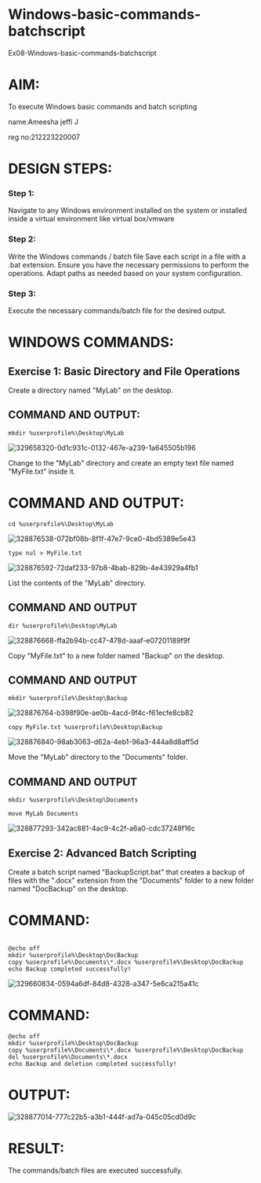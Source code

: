# Windows-basic-commands-batchscript
Ex08-Windows-basic-commands-batchscript

# AIM:
To execute Windows basic commands and batch scripting

name:Ameesha jeffi J

reg no:212223220007

# DESIGN STEPS:

### Step 1:

Navigate to any Windows environment installed on the system or installed inside a virtual environment like virtual box/vmware 

### Step 2:

Write the Windows commands / batch file
Save each script in a file with a .bat extension.
Ensure you have the necessary permissions to perform the operations.
Adapt paths as needed based on your system configuration.
### Step 3:

Execute the necessary commands/batch file for the desired output. 




# WINDOWS COMMANDS:
## Exercise 1: Basic Directory and File Operations
Create a directory named "MyLab" on the desktop.
## COMMAND AND OUTPUT:
```
mkdir %userprofile%\Desktop\MyLab
```
![329658320-0d1c931c-0132-467e-a239-1a645505b196](https://github.com/ameeshajeffi/Windows-basic-commands-batchscript/assets/150773598/0c8dc067-e4f1-4c9c-b2c3-99c60ef2521c)

Change to the "MyLab" directory and create an empty text file named "MyFile.txt" inside it.
# COMMAND AND OUTPUT:
```
cd %userprofile%\Desktop\MyLab
```

![328876538-072bf08b-8f1f-47e7-9ce0-4bd5389e5e43](https://github.com/ameeshajeffi/Windows-basic-commands-batchscript/assets/150773598/f7eb7f97-9145-4802-a6d3-7bb059fe62c4)

```
type nul > MyFile.txt
```
![328876592-72daf233-97b8-4bab-829b-4e43929a4fb1](https://github.com/ameeshajeffi/Windows-basic-commands-batchscript/assets/150773598/58a33048-8cd1-4aae-841e-c6bca9f275a5)

List the contents of the "MyLab" directory.

## COMMAND AND OUTPUT
```
dir %userprofile%\Desktop\MyLab
```
![328876668-ffa2b94b-cc47-478d-aaaf-e07201189f9f](https://github.com/ameeshajeffi/Windows-basic-commands-batchscript/assets/150773598/c40f1200-2da1-4e72-9f2d-41ceb00df680)


Copy "MyFile.txt" to a new folder named "Backup" on the desktop.

## COMMAND AND OUTPUT
```
mkdir %userprofile%\Desktop\Backup
```
![328876764-b398f90e-ae0b-4acd-9f4c-f61ecfe8cb82](https://github.com/ameeshajeffi/Windows-basic-commands-batchscript/assets/150773598/d34c5153-5092-4e5b-855f-12cf87c1c4f3)

```
copy MyFile.txt %userprofile%\Desktop\Backup
```
![328876840-98ab3063-d62a-4eb1-96a3-444a8d8aff5d](https://github.com/ameeshajeffi/Windows-basic-commands-batchscript/assets/150773598/8fc0ab28-ff1b-43ec-a2e2-056aebe2f50a)


Move the "MyLab" directory to the "Documents" folder.


## COMMAND AND OUTPUT
```
mkdir %userprofile%\Desktop\Documents

move MyLab Documents
```
![328877293-342ac881-4ac9-4c2f-a6a0-cdc37248f16c](https://github.com/ameeshajeffi/Windows-basic-commands-batchscript/assets/150773598/b826c40b-69fc-4008-99bb-2c169caa12ec)

## Exercise 2: Advanced Batch Scripting
Create a batch script named "BackupScript.bat" that creates a backup of files with the ".docx" extension from the "Documents" folder to a new folder named "DocBackup" on the desktop.

# COMMAND:

```

@echo off
mkdir %userprofile%\Desktop\DocBackup
copy %userprofile%\Documents\*.docx %userprofile%\Desktop\DocBackup
echo Backup completed successfully!
```
![329660834-0594a6df-84d8-4328-a347-5e6ca215a41c](https://github.com/ameeshajeffi/Windows-basic-commands-batchscript/assets/150773598/21f72afd-bd92-43ea-8f28-f710964c350a)



# COMMAND:
```
@echo off
mkdir %userprofile%\Desktop\DocBackup
copy %userprofile%\Documents\*.docx %userprofile%\Desktop\DocBackup
del %userprofile%\Documents\*.docx
echo Backup and deletion completed successfully!
```

# OUTPUT:

![328877014-777c22b5-a3b1-444f-ad7a-045c05cd0d9c](https://github.com/ameeshajeffi/Windows-basic-commands-batchscript/assets/150773598/4755c9b0-f4b8-44b4-bb35-0bcab2c81426)

# RESULT:
The commands/batch files are executed successfully.

